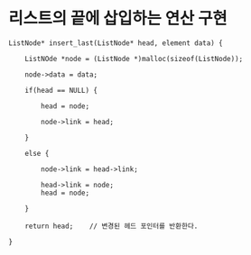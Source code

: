 # 리스트의 끝에 삽입하는 연산 구현

    ListNode* insert_last(ListNode* head, element data) {

        ListNOde *node = (ListNode *)malloc(sizeof(ListNode));

        node->data = data;

        if(head == NULL) {

            head = node;

            node->link = head;

        }

        else {

            node->link = head->link;

            head->link = node;
            head = node;

        }

        return head;    // 변경된 헤드 포인터를 반환한다.

    }